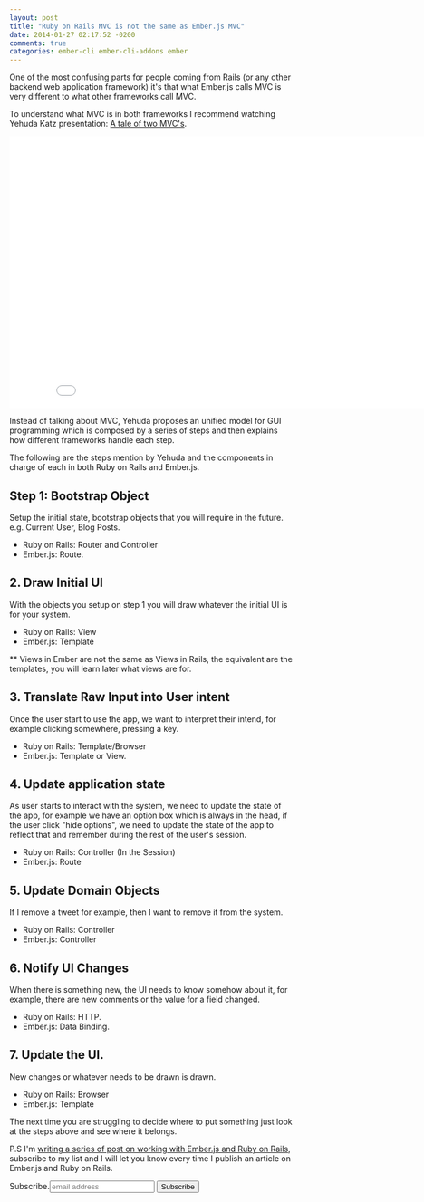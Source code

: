 ```yaml
---
layout: post
title: "Ruby on Rails MVC is not the same as Ember.js MVC"
date: 2014-01-27 02:17:52 -0200
comments: true
categories: ember-cli ember-cli-addons ember
---
```


One of the most confusing parts for people coming from Rails (or any
other backend web application framework) it's that what Ember.js
calls MVC is very different to what other frameworks call MVC.

To understand what MVC is in both frameworks I recommend watching
Yehuda Katz presentation:
[A tale of two MVC's](http://www.youtube.com/watch?v=s1dhXamEAKQ).

<iframe width="853" height="480" src="//www.youtube.com/embed/s1dhXamEAKQ" frameborder="0" allowfullscreen></iframe>

Instead of talking about MVC, Yehuda proposes an unified model for GUI programming which is composed by a series of steps and then explains how different frameworks handle each step.

The following are the steps mention by Yehuda and the components in
charge of each in both Ruby on Rails and Ember.js.

## Step 1: Bootstrap Object
Setup the initial state, bootstrap objects that you will require in
the future. e.g. Current User, Blog Posts.

* Ruby on Rails: Router and Controller
* Ember.js: Route.

## 2. Draw Initial UI
With the objects you setup on step 1 you will draw whatever the initial
UI is for your system.

* Ruby on Rails: View
* Ember.js: Template

** Views in Ember are not the same as Views in Rails, the
   equivalent are the templates, you will learn later what views are for.


## 3. Translate Raw Input into User intent
Once the user start to use the app, we want to interpret their intend,
for example clicking somewhere, pressing a key.

* Ruby on Rails: Template/Browser
* Ember.js: Template or View.

## 4. Update application state
As user starts to interact with the system, we need to update the
state of the app, for example we have an option box which is always in
the head, if the user click "hide options", we need to
update the state of the app to reflect that and remember during the
rest of the user's session.

* Ruby on Rails: Controller (In the Session)
* Ember.js: Route

## 5. Update Domain Objects
If I remove a tweet for example, then I want to remove it from the system.

* Ruby on Rails: Controller
* Ember.js: Controller

## 6. Notify UI Changes
When there is something new, the UI needs to know somehow about it,
for example, there are new comments or the value for a field changed.

* Ruby on Rails: HTTP.
* Ember.js: Data Binding.

## 7. Update the UI.
New changes or whatever needs to be drawn is drawn.

* Ruby on Rails: Browser
* Ember.js: Template


The next time you are struggling to decide where to put something just look at the steps above and see where it belongs.


P.S I'm [writing a series of post on working with Ember.js and Ruby on Rails](http://blog.abuiles.com/ember-rails/), subscribe to my list and I will let you know every time I publish an article on Ember.js and Ruby on Rails.


<form action="http://emberenos.us7.list-manage.com/subscribe/post?u=103dd05cb2005f7b5485df96d&amp;id=25604cee1d" method="post" id="mc-embedded-subscribe-form" name="mc-embedded-subscribe-form" class="validate" target="_blank" novalidate><label for="mce-EMAIL">Subscribe.</label><input type="email" value="" name="EMAIL" class="email" id="mce-EMAIL" placeholder="email address" required><!-- real people should not fill this in and expect good things - do not remove this or risk form bot signups--> <div style="position: absolute; left: -5000px;"><input type="text" name="b_103dd05cb2005f7b5485df96d_25604cee1d" value=""></div><input type="submit" value="Subscribe" name="subscribe" id="mc-embedded-subscribe" class="button"></div></form>